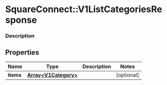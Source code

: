 # SquareConnect::V1ListCategoriesResponse

### Description



## Properties
Name | Type | Description | Notes
------------ | ------------- | ------------- | -------------
**items** | [**Array&lt;V1Category&gt;**](V1Category.md) |  | [optional] 


